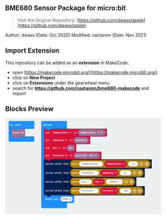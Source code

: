 ## BME680 Sensor Package for micro:bit

> Visit the Original Repository: [https://github.com/dwass/apple](https://github.com/dwass/apple)

Author: dwass (Date: Oct 2020)
Modified: naotannn (Date: Nov 2021)


## Import Extension

This repository can be added as an **extension** in MakeCode.

* open [https://makecode.microbit.org/](https://makecode.microbit.org/)
* click on **New Project**
* click on **Extensions** under the gearwheel menu
* search for **https://github.com/naotannn/bme680-makecode** and import


## Blocks Preview

![Demo](https://github.com/naotannn/bme680-makecode/blob/main/demo.png)

